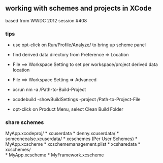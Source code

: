 ## working with schemes and projects in XCode 

based from WWDC 2012 session #408 


### tips 

* use opt-click on Run/Profile/Analyze/ to bring up scheme panel
* find derived data directory from Preference => Location 
* File ==> Workspace Setting to set per workspace/project derived data location
* File ==> Workspace Setting => Advanced 
* xcrun nm -a  /Path-to-Build-Project

* xcodebuild -showBuildSettings -project /Path-to-Project-File
* opt-click on Product Menu, select Clean Build Folder



### share schemes

MyApp.xcodeproj/ 
    * xcuserdata
        * denny.xcuserdata/
        * someoneealse.xcuserdata/
            * xcschemes   (Per User Schemes)
                * MyApp.xcscheme
                * xcschememanagement.plist
    * xcsharedata
        * xcschemes/  
            * MyApp.xcscheme
            * MyFramework.xcscheme
